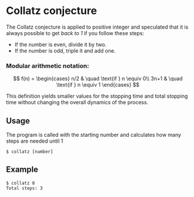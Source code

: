 # Collatz conjecture

The Collatz conjecture is applied to positive integer and speculated that it is always possible to get _back to 1_ if you follow these steps:

- If the number is even, divide it by two.
- If the number is odd, triple it and add one.

### Modular arithmetic notation:

$$
f(n) =
\begin{cases}
n/2       & \quad \text{if } n \equiv 0\\
3n+1  & \quad \text{if } n \equiv 1
\end{cases}
$$
  
This definition yields smaller values for the stopping time and total stopping time without changing the overall dynamics of the process.

## Usage

The program is called with the starting number and calculates how many steps are needed until 1

`$ collatz [number]`

## Example

```
$ collatz 8
Total steps: 3
```
